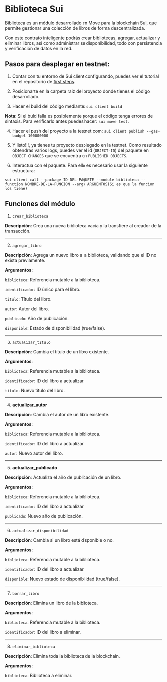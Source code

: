 # Biblioteca Sui
Biblioteca es un módulo desarrollado en Move para la blockchain Sui, que permite gestionar una colección de libros de forma descentralizada.

Con este contrato inteligente podrás crear bibliotecas, agregar, actualizar y eliminar libros, así como administrar su disponibilidad, todo con persistencia y verificación de datos en la red.

## Pasos para desplegar en testnet:
1. Contar con tu entorno de Sui client configurando, puedes ver el tutorial en el repositorio de [first steps](https://github.com/Zona-Tres/sui-first-steps/tree/main/extras/sui_client).

2. Posicionarte en la carpeta raiz del proyecto donde tienes el código desarrollado.

3. Hacer el build del código mediante: `sui client build`

**Nota**: Si el buld falla es posiblemente porque el código tenga errores de sintaxis. Para verificarlo antes puedes hacer: `sui move test`.

4. Hacer el push del proyecto a la testnet com: `sui client publish --gas-budget 100000000`

5. Y listo!!!, ya tienes tu proyecto desplegado en la testnet. Como resultado obtendras varios logs, puedes ver el id (`OBJECT-ID`) del paquete en `OBJECT CHANGES` que se encuentra en `PUBLISHED OBJECTS`.

6. Interactua con el paquete. Para ello es necesario usar la siguiente estructura:

```
sui client call --package ID-DEL-PAQUETE --module biblioteca --function NOMBRE-DE-LA-FUNCION --args ARGUENTOS(Si es que la funcion los tiene)
```


## Funciones del módulo 
1. `crear_biblioteca`

**Descripción**: Crea una nueva biblioteca vacía y la transfiere al creador de la transacción.

---
2. `agregar_libro`

**Descripción**: Agrega un nuevo libro a la biblioteca, validando que el ID no exista previamente.

**Argumentos**:

``biblioteca``: Referencia mutable a la biblioteca.

``identificador``: ID único para el libro.

``titulo``: Título del libro.

``autor``: Autor del libro.

`publicado`: Año de publicación.

`disponible`: Estado de disponibilidad (true/false).

---

3. `actualizar_titulo`

**Descripción**: Cambia el título de un libro existente.

**Argumentos**:

`biblioteca`: Referencia mutable a la biblioteca.

`identificador`: ID del libro a actualizar.

`titulo`: Nuevo título del libro.

---

4. **actualizar_autor**

**Descripción**: Cambia el autor de un libro existente.

**Argumentos**:

`biblioteca`: Referencia mutable a la biblioteca.

`identificador`: ID del libro a actualizar.

`autor`: Nuevo autor del libro.

---

5. **actualizar_publicado**

**Descripción**: Actualiza el año de publicación de un libro.

**Argumentos**:

`biblioteca`: Referencia mutable a la biblioteca.

`identificador`: ID del libro a actualizar.

`publicado`: Nuevo año de publicación.

---

6. `actualizar_disponibilidad`

**Descripción**: Cambia si un libro está disponible o no.

**Argumentos**:

`biblioteca`: Referencia mutable a la biblioteca.

`identificador`: ID del libro a actualizar.

`disponible`: Nuevo estado de disponibilidad (true/false).

---

7. `borrar_libro`

**Descripción**: Elimina un libro de la biblioteca.

**Argumentos**:

`biblioteca`: Referencia mutable a la biblioteca.

`identificador`: ID del libro a eliminar.

---

8. `eliminar_biblioteca`

**Descripción**: Elimina toda la biblioteca de la blockchain.

**Argumentos**:

`biblioteca`: Biblioteca a eliminar.

